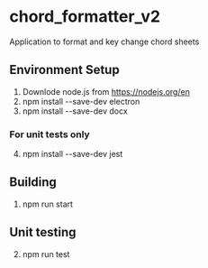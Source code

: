 # chord_formatter_v2
Application to format and key change chord sheets

## Environment Setup

1. Downlode node.js from https://nodejs.org/en
2. npm install --save-dev electron
3. npm install --save-dev docx

### For unit tests only

4. npm install --save-dev jest

## Building

1. npm run start

## Unit testing

2. npm run test
